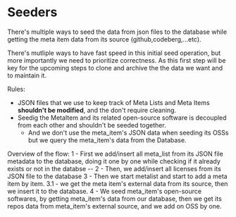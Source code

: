 # Seeders

There's multiple ways to seed the data from json files to the database while getting the meta item data from its source (github,codeberg,...etc). 

There's mutliple ways to have fast speed in this initial seed operation, but more importantly we need to prioritize correctness. As this first step will be key for the upcoming steps to clone and archive the the data we want and to maintain it.

Rules:
- JSON files that we use to keep track of Meta Lists and Meta Items **shouldn't be modified**, and the don't require cleaning.
- Seedig the MetaItem and its related open-source software is decoupled from each other and shouldn't be seeded together.
    - And we don't use the meta_item's JSON data when seeding its OSSs but we query the meta_item's data from the Database. 

Overview of the flow:
1 - First we add/insert all meta_list from its JSON file metadata to the database, doing it one by one while checking if it already exists or not in the databse -- 
2 - Then, we add/insert all licenses from its JSON file to the database
3 - Then we start metalist and start to add a meta item by item.
    3.1 - we get the meta item's external data from its source, then we insert it to the database. 
4 - We seed meta_item's open-source softwares, by getting meta_item's data from our database, then we get its repos data from meta_item's external source, and we add on OSS by one.

